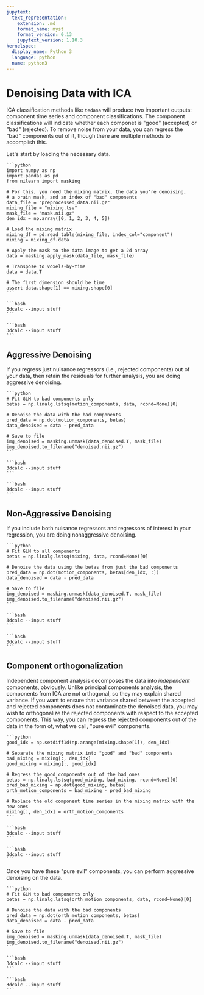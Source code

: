 ```yaml
---
jupytext:
  text_representation:
    extension: .md
    format_name: myst
    format_version: 0.13
    jupytext_version: 1.10.3
kernelspec:
  display_name: Python 3
  language: python
  name: python3
---
```


# Denoising Data with ICA

ICA classification methods like `tedana` will produce two important outputs: component time series and component classifications.
The component classifications will indicate whether each componet is "good" (accepted) or "bad" (rejected).
To remove noise from your data, you can regress the "bad" components out of it, though there are multiple methods to accomplish this.

Let's start by loading the necessary data.

````{tab} Python
```python
import numpy as np
import pandas as pd
from nilearn import masking

# For this, you need the mixing matrix, the data you're denoising,
# a brain mask, and an index of "bad" components
data_file = "preprocessed_data.nii.gz"
mixing_file = "mixing.tsv"
mask_file = "mask.nii.gz"
den_idx = np.array([0, 1, 2, 3, 4, 5])

# Load the mixing matrix
mixing_df = pd.read_table(mixing_file, index_col="component")
mixing = mixing_df.data

# Apply the mask to the data image to get a 2d array
data = masking.apply_mask(data_file, mask_file)

# Transpose to voxels-by-time
data = data.T

# The first dimension should be time
assert data.shape[1] == mixing.shape[0]
```
````
````{tab} FSL
```bash
3dcalc --input stuff
```
````
````{tab} AFNI
```bash
3dcalc --input stuff
```
````

## Aggressive Denoising

If you regress just nuisance regressors (i.e., rejected components) out of your data,
then retain the residuals for further analysis, you are doing aggressive denoising.

````{tab} Python
```python
# Fit GLM to bad components only
betas = np.linalg.lstsq(motion_components, data, rcond=None)[0]

# Denoise the data with the bad components
pred_data = np.dot(motion_components, betas)
data_denoised = data - pred_data

# Save to file
img_denoised = masking.unmask(data_denoised.T, mask_file)
img_denoised.to_filename("denoised.nii.gz")
```
````
````{tab} FSL
```bash
3dcalc --input stuff
```
````
````{tab} AFNI
```bash
3dcalc --input stuff
```
````

## Non-Aggressive Denoising

If you include both nuisance regressors and regressors of interest in your regression,
you are doing nonaggressive denoising.

````{tab} Python
```python
# Fit GLM to all components
betas = np.linalg.lstsq(mixing, data, rcond=None)[0]

# Denoise the data using the betas from just the bad components
pred_data = np.dot(motion_components, betas[den_idx, :])
data_denoised = data - pred_data

# Save to file
img_denoised = masking.unmask(data_denoised.T, mask_file)
img_denoised.to_filename("denoised.nii.gz")
```
````
````{tab} FSL
```bash
3dcalc --input stuff
```
````
````{tab} AFNI
```bash
3dcalc --input stuff
```
````

## Component orthogonalization

Independent component analysis decomposes the data into _independent_ components, obviously.
Unlike principal components analysis, the components from ICA are not orthogonal, so they may explain shared variance.
If you want to ensure that variance shared between the accepted and rejected components does not contaminate the denoised data,
you may wish to orthogonalize the rejected components with respect to the accepted components.
This way, you can regress the rejected components out of the data in the form of, what we call, "pure evil" components.

````{tab} Python
```python
good_idx = np.setdiff1d(np.arange(mixing.shape[1]), den_idx)

# Separate the mixing matrix into "good" and "bad" components
bad_mixing = mixing[:, den_idx]
good_mixing = mixing[:, good_idx]

# Regress the good components out of the bad ones
betas = np.linalg.lstsq(good_mixing, bad_mixing, rcond=None)[0]
pred_bad_mixing = np.dot(good_mixing, betas)
orth_motion_components = bad_mixing - pred_bad_mixing

# Replace the old component time series in the mixing matrix with the new ones
mixing[:, den_idx] = orth_motion_components
```
````
````{tab} FSL
```bash
3dcalc --input stuff
```
````
````{tab} AFNI
```bash
3dcalc --input stuff
```
````

Once you have these "pure evil" components, you can perform aggressive denoising on the data.

````{tab} Python
```python
# Fit GLM to bad components only
betas = np.linalg.lstsq(orth_motion_components, data, rcond=None)[0]

# Denoise the data with the bad components
pred_data = np.dot(orth_motion_components, betas)
data_denoised = data - pred_data

# Save to file
img_denoised = masking.unmask(data_denoised.T, mask_file)
img_denoised.to_filename("denoised.nii.gz")
```
````
````{tab} FSL
```bash
3dcalc --input stuff
```
````
````{tab} AFNI
```bash
3dcalc --input stuff
```
````